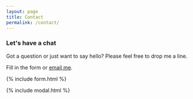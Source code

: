 ```yaml
---
layout: page
title: Contact
permalink: /contact/
---
```


### Let's have a chat

Got a question or just want to say hello? Please feel free to drop me a line.

Fill in the form or [email me](mailto:{{site.email}}).

{% include form.html %}

{% include modal.html %}
